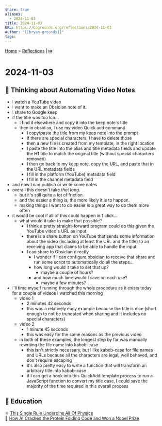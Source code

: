 ```yaml
---  
share: true  
aliases:  
  - 2024-11-03  
title: 2024-11-03  
URL: https://bagrounds.org/reflections/2024-11-03  
Author: "[[bryan-grounds]]"  
tags:   
---  
```

[Home](../index.md) > [Reflections](./index.md) | [⏮️](./2024-11-01.md)  
# 2024-11-03  
## 🤔 Thinking about Automating Video Notes  
- I watch a YouTube video  
- I want to make an Obsidian note of it.  
- I share to Google keep  
- if the title was too lon...  
  - I find it elsewhere and copy it into the keep note's title  
  - then in obsidian, I use my video Quick add command  
    - I copy/paste the title from my keep note into the prompt  
    - if there are special characters, I have to delete those  
    - then a new file is created from my template, in the right location  
    - I paste the title into the alias and title metadata fields and update the H1 title to match the original title (without special characters removed)  
    - I then go back to my keep note, copy the URL, and paste that in the URL metadata fields  
    - I fill in the platform (YouTube) metadata field  
    - I fill in the channel metadata field  
- and now I can publish or write some notes  
- overall this doesn't take _that long_.  
  - but it's still quite a lot of friction.  
  - and the easier a thing is, the more likely it is to happen.  
  - making things I want to do easier is a great way to do them more often  
- it would be cool if all of this could happen in 1 click...  
  - what would it take to make that possible?  
    - I think a pretty straight-forward program could do this given the YouTube video's URL as input  
    - there is a share button on YouTube that sends some information about the video (including at least the URL and the title) to an receiving app that claims to be able to handle the input  
    - I can share to Obsidian directly  
      - I wonder if I can configure obsidian to receive that share and run some script to automatically do all the steps...  
      - how long would it take to set that up?  
        - maybe a couple of hours?  
      - and how much time would I save on each use?  
        - maybe a few minutes?  
- I'll time myself running through the whole procedure as it exists today for a couple of videos I watched this morning  
  - video 1  
    - 2 minutes 42 seconds  
    - this was a relatively easy example because the title is nice (short enough to not be truncated when sharing and it includes no special characters)  
  - video 2  
    - 1 minute 45 seconds  
    - this was easy for the same reasons as the previous video  
  - in both of these examples, the longest step by far was manually rewriting the file name into kabob-case  
    - this isn't strictly necessary, but I like kabob-case for file names and URLs because all the characters are legal, well behaved, and don't require escaping  
    - it's also pretty easy to write a function that will transform an arbitrary title into kabob-case  
    - if I can get a hook into this QuickAdd template process to run a JavaScript function to convert my title case, I could save the majority of the time required in this overall process  
  
## 🧠 Education  
⚛️ [This Single Rule Underpins All Of Physics](../videos/this-single-rule-underpins-all-of-physics.md)  
🥩 [How AI Cracked the Protein Folding Code and Won a Nobel Prize](../videos/how-ai-cracked-the-protein-folding-code-and-won-a-nobel-prize.md)  
